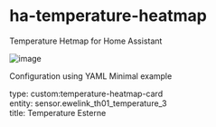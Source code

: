 # ha-temperature-heatmap
Temperature Hetmap for Home Assistant

![image](https://github.com/zanac/ha-temperature-heatmap/assets/21194919/69879734-0537-43b3-aa21-5f0631e86459)

Configuration using YAML
Minimal example


type: custom:temperature-heatmap-card<br/>
entity: sensor.ewelink_th01_temperature_3<br/>
title: Temperature Esterne
